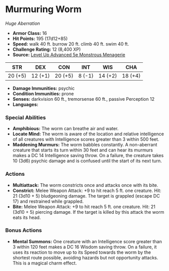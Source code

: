 # Murmuring Worm

*Huge* *Aberration*

- **Armor Class:** 16
- **Hit Points:** 195 (17d12+85)
- **Speed:** walk 40 ft. burrow 20 ft. climb 40 ft. swim 40 ft.
- **Challenge Rating:** 12 (8,400 XP)
- **Source:** [Level Up Advanced 5e Monstrous Menagerie](https://www.levelup5e.com)

| STR | DEX | CON | INT | WIS | CHA |
| --- | --- | --- | --- | --- | --- |
| 20 (+5) | 12 (+1) | 20 (+5) | 8 (-1) | 14 (+2) | 18 (+4) |

- **Damage Immunities:** psychic
- **Condition Immunities:** prone
- **Senses:** darkvision 60 ft., tremorsense 60 ft., passive Perception 12
- **Languages:** 
### Special Abilities
- **Amphibious:** The worm can breathe air and water.
- **Locate Mind:** The worm is aware of the location and relative intelligence of all creatures with Intelligence scores greater than 3 within 500 feet.
- **Maddening Murmurs:** The worm babbles constantly. A non-aberrant creature that starts its turn within 30 feet and can hear its murmurs makes a DC 14 Intelligence saving throw. On a failure, the creature takes 10 (3d6) psychic damage and is confused until the start of its next turn.
### Actions
- **Multiattack:** The worm constricts once and attacks once with its bite.
- **Constrict:** Melee Weapon Attack: +9 to hit  reach 5 ft.  one creature. Hit: 21 (3d10 + 5) bludgeoning damage. The target is grappled (escape DC 17) and restrained while grappled.
- **Bite:** Melee Weapon Attack: +9 to hit  reach 5 ft.  one creature. Hit: 21 (3d10 + 5) piercing damage. If the target is killed by this attack  the worm eats its head.
### Bonus Actions
- **Mental Summons:** One creature with an Intelligence score greater than 3 within 120 feet makes a DC 16 Wisdom saving throw. On a failure, it uses its reaction to move up to its Speed towards the worm by the shortest route possible, avoiding hazards but not opportunity attacks. This is a magical charm effect.
